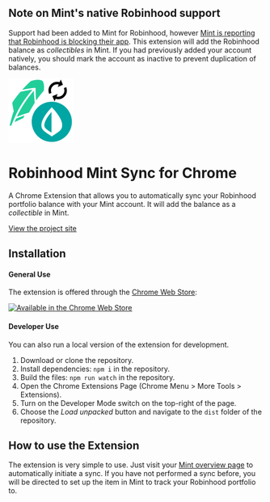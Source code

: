 ## Note on Mint's native Robinhood support

Support had been added to Mint for Robinhood, however [Mint is reporting that Robinhood is blocking their app](https://help.mint.com/Featured-Questions/2090847861/Known-Issue-Robinhood-Error-102-105-155.htm). This extension will add the Robinhood balance as _collectibles_ in Mint. If you had previously added your account natively, you should mark the account as inactive to prevent duplication of balances.

<img src="https://raw.githubusercontent.com/pkmnct/robinhood-mint-sync-chrome/master/public/images/icon512.png" alt="Mint and Robinhood Sync Icon" width="128" height="128">

# Robinhood Mint Sync for Chrome

A Chrome Extension that allows you to automatically sync your Robinhood portfolio balance with your Mint account. It will add the balance as a _collectible_ in Mint.

[View the project site](https://pkmnct.github.io/robinhood-mint-sync-chrome/)

## Installation

#### General Use

The extension is offered through the [Chrome Web Store](https://chrome.google.com/webstore/detail/robinhood-mint-integratio/mogflmdandlpjobbddhopcggkjoggpdo):

[<img src="https://raw.githubusercontent.com/pkmnct/robinhood-mint-sync-chrome/master/images/chrome-web-store.png" alt="Available in the Chrome Web Store" width="248" height="75">](https://chrome.google.com/webstore/detail/robinhood-mint-integratio/mogflmdandlpjobbddhopcggkjoggpdo)

#### Developer Use

You can also run a local version of the extension for development.

1. Download or clone the repository.
2. Install dependencies: `npm i` in the repository.
3. Build the files: `npm run watch` in the repository.
4. Open the Chrome Extensions Page (Chrome Menu > More Tools > Extensions).
5. Turn on the Developer Mode switch on the top-right of the page.
6. Choose the _Load unpacked_ button and navigate to the `dist` folder of the repository.

## How to use the Extension

The extension is very simple to use. Just visit your [Mint overview page](https://mint.intuit.com/overview.event) to automatically initiate a sync. If you have not performed a sync before, you will be directed to set up the item in Mint to track your Robinhood portfolio to.
